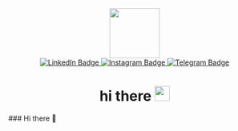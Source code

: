 <div id="header" align="center">
  <img src="https://media.giphy.com/media/gz5BQtG0Pa4TJivgpm/giphy.gif" width="100"/>
</div>
<div id="badges" align="center">
  <a href="https://www.linkedin.com/in/sofia-vlasova/">
    <img src="https://img.shields.io/badge/LinkedIn-blue?logo=linkedin&logoColor=white&style=plastic" alt="LinkedIn Badge"/>
  </a>
  <a href="https://www.instagram.com/antilo_opa/">
    <img src="https://img.shields.io/badge/Instagram-purple?logo=instagram&logoColor=white&style=plastic" alt="Instagram Badge"/>
  </a>
  <a href="https://t.me/antilo_opa">
    <img src="https://img.shields.io/badge/Telegram-informational?logo=telegram&logoColor=blue&style=plastic" alt="Telegram Badge"/>
  </a>
</div>
<div align="center">
  <img src="https://komarev.com/ghpvc/?username=Antilo-opa&style=flat-square&color=red" alt=""/>
</div>
<h1 align="center">
  hi there
  <img src="https://media.giphy.com/media/hvRJCLFzcasrR4ia7z/giphy.gif" width="30px"/>
</h1>
### Hi there 👋

<!--
**Antilo-opa/Antilo-opa** is a ✨ _special_ ✨ repository because its `README.md` (this file) appears on your GitHub profile.

Here are some ideas to get you started:

- 🔭 I’m currently working on ...
- 🌱 I’m currently learning ...
- 👯 I’m looking to collaborate on ...
- 🤔 I’m looking for help with ...
- 💬 Ask me about ...
- 📫 How to reach me: ...
- 😄 Pronouns: ...
- ⚡ Fun fact: ...
-->
